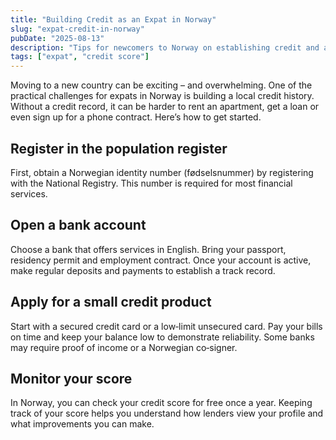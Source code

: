 ```yaml
---
title: "Building Credit as an Expat in Norway"
slug: "expat-credit-in-norway"
pubDate: "2025-08-13"
description: "Tips for newcomers to Norway on establishing credit and accessing financial products."
tags: ["expat", "credit score"]
---
```


Moving to a new country can be exciting – and overwhelming. One of the practical challenges for expats in Norway is building a local credit history. Without a credit record, it can be harder to rent an apartment, get a loan or even sign up for a phone contract. Here’s how to get started.

## Register in the population register

First, obtain a Norwegian identity number (fødselsnummer) by registering with the National Registry. This number is required for most financial services.

## Open a bank account

Choose a bank that offers services in English. Bring your passport, residency permit and employment contract. Once your account is active, make regular deposits and payments to establish a track record.

## Apply for a small credit product

Start with a secured credit card or a low‑limit unsecured card. Pay your bills on time and keep your balance low to demonstrate reliability. Some banks may require proof of income or a Norwegian co‑signer.

## Monitor your score

In Norway, you can check your credit score for free once a year. Keeping track of your score helps you understand how lenders view your profile and what improvements you can make.